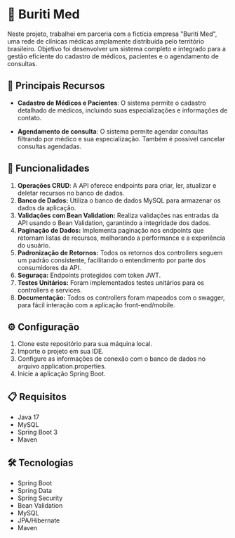 # 🏥 Buriti Med

Neste projeto, trabalhei em parceria com a fictícia empresa "Buriti Med", uma rede de clínicas médicas amplamente 
distribuída
pelo território brasileiro. Objetivo foi desenvolver um sistema completo e integrado para a gestão eficiente do 
cadastro de médicos,
pacientes e o agendamento de consultas.

## 💎 Principais Recursos

* **Cadastro de Médicos e Pacientes**: O sistema permite o cadastro detalhado de médicos, incluindo suas especializações e
  informações de contato.

* **Agendamento de consulta**: O sistema permite agendar consultas filtrando por médico e sua especialização. Também 
  é possível cancelar consultas agendadas.


## 🎯 Funcionalidades
1. **Operações CRUD**: A API oferece endpoints para criar, ler, atualizar e deletar recursos no banco de dados. 
2. **Banco de Dados:** Utiliza o banco de dados MySQL para armazenar os dados da aplicação.
3. **Validações com Bean Validation:** Realiza validações nas entradas da API usando o Bean Validation, garantindo a integridade dos dados.
4. **Paginação de Dados:** Implementa paginação nos endpoints que retornam listas de recursos, melhorando a performance e a experiência do usuário.
5. **Padronização de Retornos:** Todos os retornos dos controllers seguem um padrão consistente, facilitando o entendimento por parte dos consumidores da API.
6. **Seguraça:**  Endpoints protegidos com token JWT.
7. **Testes Unitários:** Foram implementados testes unitários para os controllers e services.
8. **Documentação:** Todos os controllers foram mapeados com o swagger, para fácil interação com a aplicação 
   front-end/mobile.


## ⚙️ Configuração
1. Clone este repositório para sua máquina local.
2. Importe o projeto em sua IDE.
3. Configure as informações de conexão com o banco de dados no arquivo application.properties.
4. Inicie a aplicação Spring Boot.


## 📋 Requisitos

* Java 17
* MySQL
* Spring Boot 3
* Maven

## 🛠️ Tecnologias
* Spring Boot
* Spring Data
* Spring Security
* Bean Validation
* MySQL
* JPA/Hibernate
* Maven
